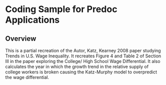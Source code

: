 # Coding Sample for Predoc Applications
## Overview
This is a partial recreation of the Autor, Katz, Kearney 2008 paper studying Trends in U.S. Wage Inequality. It recreates Figure 4 and Table 2 of Section III in the paper exploring the College/ High School Wage Differential. It also calculates the year in which the growth trend in the relative supply of college workers is broken causing the Katz-Murphy model to overpredict the wage differential. 
